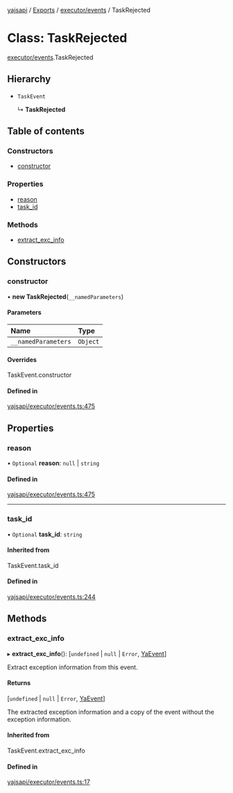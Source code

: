 [yajsapi](../README.md) / [Exports](../modules.md) / [executor/events](../modules/executor_events.md) / TaskRejected

# Class: TaskRejected

[executor/events](../modules/executor_events.md).TaskRejected

## Hierarchy

- `TaskEvent`

  ↳ **TaskRejected**

## Table of contents

### Constructors

- [constructor](executor_events.taskrejected.md#constructor)

### Properties

- [reason](executor_events.taskrejected.md#reason)
- [task\_id](executor_events.taskrejected.md#task_id)

### Methods

- [extract\_exc\_info](executor_events.taskrejected.md#extract_exc_info)

## Constructors

### constructor

• **new TaskRejected**(`__namedParameters`)

#### Parameters

| Name | Type |
| :------ | :------ |
| `__namedParameters` | `Object` |

#### Overrides

TaskEvent.constructor

#### Defined in

[yajsapi/executor/events.ts:475](https://github.com/golemfactory/yajsapi/blob/8f42a91/yajsapi/executor/events.ts#L475)

## Properties

### reason

• `Optional` **reason**: ``null`` \| `string`

#### Defined in

[yajsapi/executor/events.ts:475](https://github.com/golemfactory/yajsapi/blob/8f42a91/yajsapi/executor/events.ts#L475)

___

### task\_id

• `Optional` **task\_id**: `string`

#### Inherited from

TaskEvent.task\_id

#### Defined in

[yajsapi/executor/events.ts:244](https://github.com/golemfactory/yajsapi/blob/8f42a91/yajsapi/executor/events.ts#L244)

## Methods

### extract\_exc\_info

▸ **extract_exc_info**(): [`undefined` \| ``null`` \| `Error`, [YaEvent](executor_events.yaevent.md)]

Extract exception information from this event.

#### Returns

[`undefined` \| ``null`` \| `Error`, [YaEvent](executor_events.yaevent.md)]

The extracted exception information and a copy of the event without the exception information.

#### Inherited from

TaskEvent.extract\_exc\_info

#### Defined in

[yajsapi/executor/events.ts:17](https://github.com/golemfactory/yajsapi/blob/8f42a91/yajsapi/executor/events.ts#L17)
